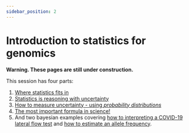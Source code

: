 ```yaml
---
sidebar_position: 2
---
```


# Introduction to statistics for genomics

**Warning. These pages are still under construction.**

This session has four parts:

1. [Where statistics fits in](./diagram.md)
2. [Statistics is reasoning with uncertainty](./reasoning.md)
3. [How to measure uncertainty - using *probability distributions*](./some_distributions.md)
4. [The most important formula in science!](./bayes.md)
5. And two bayesian examples covering [how to interpreting a COVID-19 lateral flow test](./covid.md) and [how to
   estimate an allele frequency](./allele_frequencies.md).

